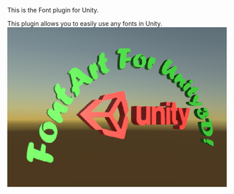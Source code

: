 This is the Font plugin for Unity.

This plugin allows you to easily use any fonts in Unity.
![](Capture.PNG)
